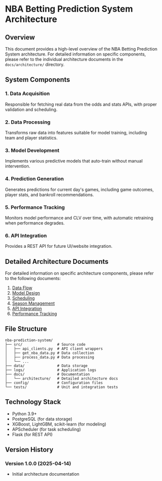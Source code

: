 # NBA Betting Prediction System Architecture

## Overview
This document provides a high-level overview of the NBA Betting Prediction System architecture. For detailed information on specific components, please refer to the individual architecture documents in the `docs/architecture/` directory.

## System Components

### 1. Data Acquisition
Responsible for fetching real data from the odds and stats APIs, with proper validation and scheduling.

### 2. Data Processing
Transforms raw data into features suitable for model training, including team and player statistics.

### 3. Model Development
Implements various predictive models that auto-train without manual intervention.

### 4. Prediction Generation
Generates predictions for current day's games, including game outcomes, player stats, and bankroll recommendations.

### 5. Performance Tracking
Monitors model performance and CLV over time, with automatic retraining when performance degrades.

### 6. API Integration
Provides a REST API for future UI/website integration.

## Detailed Architecture Documents

For detailed information on specific architecture components, please refer to the following documents:

1. [Data Flow](docs/architecture/data_flow.md)
2. [Model Design](docs/architecture/model_design.md)
3. [Scheduling](docs/architecture/scheduling.md)
4. [Season Management](docs/architecture/season_management.md)
5. [API Integration](docs/architecture/api_integration.md)
6. [Performance Tracking](docs/architecture/performance_tracking.md)

## File Structure

```
nba-prediction-system/
├── src/                # Source code
│   ├── api_clients.py  # API client wrappers
│   ├── get_nba_data.py # Data collection
│   ├── process_data.py # Data processing
│   └── ...
├── data/               # Data storage
├── logs/               # Application logs
├── docs/               # Documentation
│   └── architecture/   # Detailed architecture docs
├── config/             # Configuration files
└── tests/              # Unit and integration tests
```

## Technology Stack

- Python 3.9+
- PostgreSQL (for data storage)
- XGBoost, LightGBM, scikit-learn (for modeling)
- APScheduler (for task scheduling)
- Flask (for REST API)

## Version History

### Version 1.0.0 (2025-04-14)
- Initial architecture documentation
